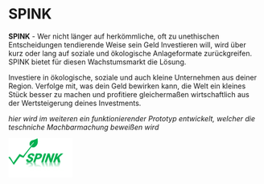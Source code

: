 # SPINK

**SPINK** -  Wer nicht länger auf herkömmliche, oft zu unethischen Entscheidungen tendierende Weise sein Geld Investieren will, wird über kurz oder lang auf soziale und ökologische Anlageformate zurückgreifen. SPINK bietet für diesen Wachstumsmarkt die Lösung.

Investiere in ökologische, soziale und auch kleine Unternehmen aus deiner Region. Verfolge mit, was dein Geld bewirken kann, die Welt ein kleines Stück besser zu machen  und profitiere gleichermaßen wirtschaftlich aus der Wertsteigerung deines Investments.

_hier wird im weiteren ein funktionierender Prototyp entwickelt, welcher die teschniche Machbarmachung beweißen wird_

<img src="https://github.com/alfred-delp-schule/spink/blob/main/SpinkLogoSchatten.png" width="128"/>
